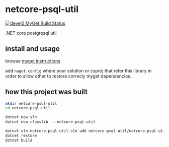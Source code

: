 # netcore-psql-util

[![devel0 MyGet Build Status](https://www.myget.org/BuildSource/Badge/devel0?identifier=4f3ad9fa-f5b8-4b0d-a9e1-3f19cd58e76a)](https://www.myget.org/)

.NET core postgresql util

## install and usage

browse [myget instructions](https://www.myget.org/feed/devel0/package/nuget/netcore-psql-util)

add `nuget.config` where your solution or csproj that refer this library in order to allow other to restore correcly myget dependencies.

## how this project was built

```sh
mkdir netcore-psql-util
cd netcore-psql-util

dotnet new sln
dotnet new classlib -n netcore-psql-util

dotnet sln netcore-psql-util.sln add netcore-psql-util/netcore-psql-util.csproj
dotnet restore
dotnet build
```
